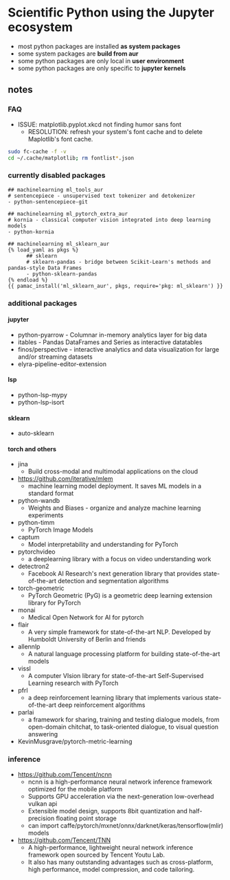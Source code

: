 # Scientific Python using the Jupyter ecosystem

+ most python packages are installed **as system packages**
+ some system packages are **build from aur**
+ some python packages are only local in **user environment**
+ some python packages are only specific to **jupyter kernels**

## notes

### FAQ
+ ISSUE: matplotlib.pyplot.xkcd not finding humor sans font
  + RESOLUTION: refresh your system's font cache and to delete Maplotlib's font cache.
```sh
sudo fc-cache -f -v
cd ~/.cache/matplotlib; rm fontlist*.json
```

### currently disabled packages
```
## machinelearning ml_tools_aur
# sentencepiece - unsupervised text tokenizer and detokenizer
- python-sentencepiece-git

## machinelearning ml_pytorch_extra_aur
# kornia - classical computer vision integrated into deep learning models
- python-kornia

## machinelearning ml_sklearn_aur
{% load_yaml as pkgs %}
      ## sklearn
      # sklearn-pandas - bridge between Scikit-Learn's methods and pandas-style Data Frames
      - python-sklearn-pandas
{% endload %}
{{ pamac_install('ml_sklearn_aur', pkgs, require='pkg: ml_sklearn') }}
```

### additional packages
#### jupyter
+ python-pyarrow - Columnar in-memory analytics layer for big data
+ itables - Pandas DataFrames and Series as interactive datatables
+ finos/perspective - interactive analytics and data visualization for large and/or streaming datasets
+ elyra-pipeline-editor-extension

#### lsp
+ python-lsp-mypy
+ python-lsp-isort

#### sklearn
+ auto-sklearn

#### torch and others
+ jina
  + Build cross-modal and multimodal applications on the cloud
+ https://github.com/iterative/mlem
  + machine learning model deployment. It saves ML models in a standard format
+ python-wandb
  + Weights and Biases - organize and analyze machine learning experiments
+ python-timm
  + PyTorch Image Models
+ captum
  + Model interpretability and understanding for PyTorch
+ pytorchvideo
  + a deeplearning library with a focus on video understanding work
+ detectron2
  + Facebook AI Research's next generation library that provides state-of-the-art detection and segmentation algorithms
+ torch-geometric
  + PyTorch Geometric (PyG) is a geometric deep learning extension library for PyTorch
+ monai
  + Medical Open Network for AI for pytorch
+ flair
  + A very simple framework for state-of-the-art NLP. Developed by Humboldt University of Berlin and friends
+ allennlp
  + A natural language processing platform for building state-of-the-art models
+ vissl
  + A computer VIsion library for state-of-the-art Self-Supervised Learning research with PyTorch
+ pfrl
  + a deep reinforcement learning library that implements various state-of-the-art deep reinforcement algorithms
+ parlai
  + a framework for sharing, training and testing dialogue models, from open-domain chitchat, to task-oriented dialogue, to visual question answering
+ KevinMusgrave/pytorch-metric-learning

### inference
+ https://github.com/Tencent/ncnn
  + ncnn is a high-performance neural network inference framework optimized for the mobile platform
  + Supports GPU acceleration via the next-generation low-overhead vulkan api
  + Extensible model design, supports 8bit quantization and half-precision floating point storage
  + can import caffe/pytorch/mxnet/onnx/darknet/keras/tensorflow(mlir) models
+ https://github.com/Tencent/TNN
  + A high-performance, lightweight neural network inference framework open sourced by Tencent Youtu Lab.
  + It also has many outstanding advantages such as cross-platform, high performance, model compression, and code tailoring.
